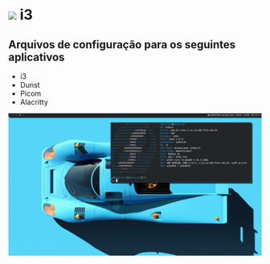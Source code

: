# ![](https://github.com/i3/i3/blob/next/docs/logo-30.png?raw=true) i3

## Arquivos de configuração para os seguintes aplicativos
- i3
- Dunst
- Picom
- Alacritty

![](https://github.com/pedroigorreis/i3/blob/main/Print.png?raw=true)
